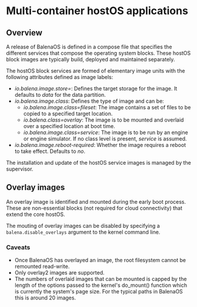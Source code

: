 # Multi-container hostOS applications

## Overview

A release of BalenaOS is defined in a compose file that specifies the different services that compose the operating system blocks. These hostOS block images are typically build, deployed and maintained separately.

The hostOS block services are formed of elementary image units with the following attributes defined as image labels:

* *io.balena.image.store=<target>*: Defines the target storage for the image. It defaults to _data_ for the data partition.
* *io.balena.image.class*: Defines the type of image and can be:
  * *io.balena.image.class=fileset*: The image contains a set of files to be copied to a specified target location.
  * *io.balena.class=overlay*: The image is to be mounted and overlaid over a specified location at boot time.
  * *io.balena.image.class=service*: The image is to be run by an engine or engine simulator. If no class level is present, _service_ is assumed.
* *io.balena.image.reboot-required*: Whether the image requires a reboot to take effect. Defaults to *no*.

The installation and update of the hostOS service images is managed by the supervisor.

## Overlay images

An overlay image is identified and mounted during the early boot process. These are non-essential blocks (not required for cloud connectivity) that extend the core hostOS.

The mouting of overlay images can be disabled by specifying a `balena.disable_overlays` argument to the kernel command line.

### Caveats

* Once BalenaOS has overlayed an image, the root filesystem cannot be remounted read-write.
* Only overlay2 images are supported.
* The numbers of overlaid images that can be mounted is capped by the length of the options passed to the kernel's do_mount() function which is currently the system's page size. For the typical paths in BalenaOS this is around 20 images.
